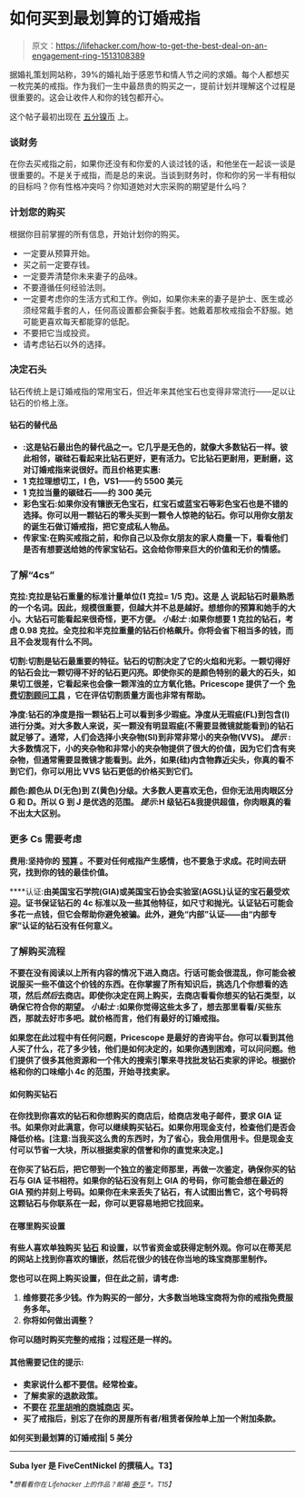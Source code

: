# 如何买到最划算的订婚戒指

> 原文：<https://lifehacker.com/how-to-get-the-best-deal-on-an-engagement-ring-1513108389>

据婚礼策划网站称，39%的婚礼始于感恩节和情人节之间的求婚。每个人都想买一枚完美的戒指。作为我们一生中最昂贵的购买之一，提前计划并理解这个过程是很重要的。这会让收件人和你的钱包都开心。



这个帖子最初出现在 [五分镍币](http://www.fivecentnickel.com/2014/01/13/how-to-get-the-best-deal-on-an-engagement-ring/?WT.qs_osrc=HAC) 上。

### **谈财务**

在你去买戒指之前，如果你还没有和你爱的人谈过钱的话，和他坐在一起谈一谈是很重要的。不是关于戒指，而是总的来说。当谈到财务时，你和你的另一半有相似的目标吗？你有性格冲突吗？你知道她对大宗采购的期望是什么吗？

### **计划您的购买**

根据你目前掌握的所有信息，开始计划你的购买。

*   一定要从预算开始。
*   买之前一定要存钱。
*   一定要弄清楚你未来妻子的品味。
*   不要遵循任何经验法则。
*   一定要考虑你的生活方式和工作。例如，如果你未来的妻子是护士、医生或必须经常戴手套的人，任何高设置都会撕裂手套。她戴着那枚戒指会不舒服。她可能更喜欢每天都能穿的低配。
*   不要把它当成投资。
*   请考虑钻石以外的选择。

### **决定石头**

钻石传统上是订婚戒指的常用宝石，但近年来其他宝石也变得非常流行——足以让钻石的价格上涨。

#### **钻石的替代品**

*   [](http://www.fivecentnickel.com/2006/02/13/moissanite-instead-of-diamonds/)**:这是钻石最出色的替代品之一。它几乎是无色的，就像大多数钻石一样。彼此相邻，碳硅石看起来比钻石更好，更有活力。它比钻石更耐用，更耐磨，这对订婚戒指来说很好。而且价格更实惠:**
*   **1 克拉理想切工，I 色，VS1——约 5500 美元**
*   **1 克拉当量的碳硅石——约 300 美元**
*   **彩色宝石:如果你没有镶嵌无色宝石，红宝石或蓝宝石等彩色宝石也是不错的选择。你可以用一颗钻石的零头买到一颗令人惊艳的钻石。你可以用你女朋友的诞生石做订婚戒指，把它变成私人物品。**
*   ****传家宝**:在购买戒指之前，和你自己以及你女朋友的家人商量一下，看看他们是否有想要送给她的传家宝钻石。这会给你带来巨大的价值和无价的情感。**

### ****了解“4cs”****

****克拉**:克拉是钻石重量的标准计量单位(1 克拉= 1/5 克)。这是 [人](https://lifehacker.com/questions-couples-wish-theyd-asked-before-saying-i-do-235624) 说起钻石时最熟悉的一个名词。因此，规模很重要，但越大并不总是越好。想想你的预算和她手的大小。大钻石可能看起来很奇怪，更不方便。 ***小贴士*** :如果你想要 1 克拉的钻石，考虑 0.98 克拉。全克拉和半克拉重量的钻石价格飙升。你将会省下相当多的钱，而且不会发现有什么不同。**

**切割:切割是钻石最重要的特征。钻石的切割决定了它的火焰和光彩。一颗切得好的钻石会比一颗切得不好的钻石更闪亮。即使你买的是颜色特别的最大的石头，如果切工很差，它看起来也会像一颗浑浊的立方氧化锆。Pricescope 提供了一个 [免费切割顾问工具](http://www.pricescope.com/cutadviser.asp) ，它在评估切割质量方面也非常有帮助。**

****净度**:钻石的净度是指一颗钻石上可以看到多少瑕疵。净度从无瑕疵(FL)到包含(I)进行分类。对大多数人来说，买一颗没有明显瑕疵(不需要显微镜就能看到)的钻石就足够了。通常，人们会选择小夹杂物(SI)到非常非常小的夹杂物(VVS)。 ***提示*** :大多数情况下，小的夹杂物和非常小的夹杂物提供了很大的价值，因为它们含有夹杂物，但通常需要显微镜才能看到。此外，如果(硅)内含物靠近尖头，你真的看不到它们，你可以用比 VVS 钻石更低的价格买到它们。**

****颜色**:颜色从 D(无色)到 Z(黄色)分级。大多数人更喜欢无色，但你无法用肉眼区分 G 和 D。所以 G 到 J 是优选的范围。 ***提示***:H 级钻石&我提供超值，你肉眼真的看不出太大区别。**

### ****更多 Cs 需要考虑****

****费用**:坚持你的 [预算](https://hackerspace.kinja.com/how-to-host-an-awesome-wedding-471429460) 。不要对任何戒指产生感情，也不要急于求成。花时间去研究，找到你的钱的最佳价值。**

****认证:**由美国宝石学院(GIA)或美国宝石协会实验室(AGSL)认证的宝石最受欢迎。证书保证钻石的 4c 标准以及一些其他特征，如尺寸和抛光。认证钻石可能会多花一点钱，但它会帮助你避免被骗。此外，避免“内部”认证——由“内部专家”认证的钻石没有任何意义。**

### ****了解购买流程****

**不要在没有阅读以上所有内容的情况下进入商店。行话可能会很混乱，你可能会被说服买一些不值这个价钱的东西。在你掌握了所有知识后，挑选几个你想看的选项，然后*然后*去商店。即使你决定在网上购买，去商店看看你想买的钻石类型，以确保它符合你的期望。 ***小贴士*** :如果你觉得这些太多了，想去那里看看/买些东西，那就去好市多吧。就价格而言，他们有最好的订婚戒指。**

**如果您在此过程中有任何问题，Pricescope 是最好的咨询平台。你可以看到其他人买了什么，花了多少钱，他们是如何决定的，如果你遇到困难，可以问问题。他们提供了很多其他资源和一个伟大的搜索引擎来寻找批发钻石卖家的评论。根据价格和你的口味缩小 4c 的范围，开始寻找卖家。**

#### ****如何购买钻石****

**在你找到你喜欢的钻石和你想购买的商店后，给商店发电子邮件，要求 GIA 证书。如果你对此满意，你可以继续购买钻石。如果你用现金支付，检查他们是否会降低价格。[注意:当我买这么贵的东西时，为了省心，我会用信用卡。但是现金支付可以节省一大块，所以根据卖家的信誉和你的直觉来决定。]**

**在你买了钻石后，把它带到一个独立的鉴定师那里，再做一次鉴定，确保你买的钻石与 GIA 证书相符。如果你的钻石没有刻上 GIA 的号码，你可能会想在最近的 GIA 预约并刻上号码。如果你在未来丢失了钻石，有人试图出售它，这个号码将这颗钻石与你联系在一起，你可以更容易地把它找回来。**

#### ****在哪里购买设置****

**有些人喜欢单独购买 [钻石](https://lifehacker.com/7-things-i-wish-i-had-known-before-getting-married-1452066572) 和设置，以节省资金或获得定制外观。你可以在蒂芙尼的网站上找到你喜欢的镶嵌，然后花很少的钱在你当地的珠宝商那里制作。**

**您也可以在网上购买设置，但在此之前，请考虑:**

1.  **维修要花多少钱。作为购买的一部分，大多数当地珠宝商将为你的戒指免费服务多年。**
2.  **你将如何做出调整？**

**你可以随时购买完整的戒指；过程还是一样的。**

#### ****其他需要记住的提示:****

*   **卖家说什么都不要信。经常检查。**
*   **了解卖家的退款政策。**
*   **不要在 [花里胡哨的商城商店](http://www.fivecentnickel.com/2005/12/20/mall-jewelry-store-sales/) 买。**
*   **买了戒指后，别忘了在你的房屋所有者/租赁者保险单上加一个附加条款。**

**如何买到最划算的订婚戒指| 5 美分**

* * *

**Suba Iyer 是 FiveCentNickel 的撰稿人。T3】**

**<small>*想看看你在 Lifehacker 上的作品？邮箱*</small> [<small>*泰莎*</small>](https://mail.google.com/mail/?view=cm&fs=1&tf=1&to=tessa@lifehacker.com) <small>*。*T15】</small>**